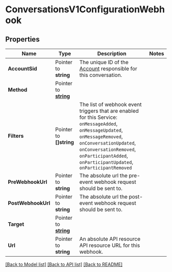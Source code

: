 # ConversationsV1ConfigurationWebhook

## Properties

Name | Type | Description | Notes
------------ | ------------- | ------------- | -------------
**AccountSid** | Pointer to **string** | The unique ID of the [Account](https://www.twilio.com/docs/iam/api/account) responsible for this conversation. |
**Method** | Pointer to [**string**](ConfigurationWebhookEnumMethod.md) |  |
**Filters** | Pointer to **[]string** | The list of webhook event triggers that are enabled for this Service: `onMessageAdded`, `onMessageUpdated`, `onMessageRemoved`, `onConversationUpdated`, `onConversationRemoved`, `onParticipantAdded`, `onParticipantUpdated`, `onParticipantRemoved` |
**PreWebhookUrl** | Pointer to **string** | The absolute url the pre-event webhook request should be sent to. |
**PostWebhookUrl** | Pointer to **string** | The absolute url the post-event webhook request should be sent to. |
**Target** | Pointer to [**string**](ConfigurationWebhookEnumTarget.md) |  |
**Url** | Pointer to **string** | An absolute API resource API resource URL for this webhook. |

[[Back to Model list]](../README.md#documentation-for-models) [[Back to API list]](../README.md#documentation-for-api-endpoints) [[Back to README]](../README.md)


